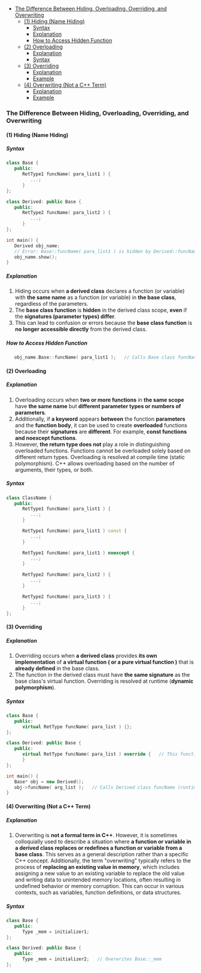 <!-- vim-markdown-toc GFM -->

- [The Difference Between Hiding, Overloading, Overriding, and Overwriting](#the-difference-between-hiding-overloading-overriding-and-overwriting)
  - [(1) Hiding (Name Hiding)](#1-hiding-name-hiding)
    - [Syntax](#syntax)
    - [Explanation](#explanation)
    - [How to Access Hidden Function](#how-to-access-hidden-function)
  - [(2) Overloading](#2-overloading)
    - [Explanation](#explanation-1)
    - [Syntax](#syntax-1)
  - [(3) Overriding](#3-overriding)
    - [Explanation](#explanation-2)
    - [Example](#example)
  - [(4) Overwriting (Not a C++ Term)](#4-overwriting-not-a-c-term)
    - [Explanation](#explanation-3)
    - [Example](#example-1)

<!-- vim-markdown-toc -->

### The Difference Between Hiding, Overloading, Overriding, and Overwriting

#### (1) Hiding (Name Hiding)

##### Syntax

```CPP
class Base {
   public:
      RetType1 funcName( para_list1 ) {
         ...;
      }
};

class Derived: public Base {
   public:
      RetType2 funcName( para_list2 ) {
         ...;
      }
};

int main() {
   Derived obj_name;
   // Error: Base::funcName( para_list1 ) is hidden by Derived::funcName( para_list2 )
   obj_name.show();
}
```

##### Explanation

1. Hiding occurs when **a derived class** declares a function (or variable) with **the same name**
   as a function (or variable) in **the base class**, regardless of the parameters.
2. The **base class function** is **hidden** in the derived class scope, **even** if the
   **signatures (parameter types) differ**.
3. This can lead to confusion or errors because the **base class function** is **no longer
   accessible directly** from the derived class.

##### How to Access Hidden Function

```CPP
   obj_name.Base::funcName( para_list1 );   // Calls Base class funcName( para_list1 )
```

#### (2) Overloading

##### Explanation

1. Overloading occurs when **two or more functions** in **the same scope** have **the same name**
   but **different parameter types or numbers of parameters**.
2. Additionally, if **a keyword** appears **between** the function **parameters** and the **function
   body**, it can be used to create **overloaded** functions because their **signatures** are
   **different**. For example, **const functions and noexcept functions**.
3. However, **the return type does not** play a role in distinguishing overloaded functions.
   Functions cannot be overloaded solely based on different return types. Overloading is resolved at
   compile time (static polymorphism). C++ allows overloading based on the number of arguments,
   their types, or both.

##### Syntax

```CPP
class ClassName {
   public:
      RetType1 funcName( para_list1 ) {
         ...;
      }

      RetType1 funcName( para_list1 ) const {
         ...;
      }

      RetType1 funcName( para_list1 ) noexcept {
         ...;
      }

      RetType2 funcName( para_list2 ) {
         ...;
      }

      RetType2 funcName( para_list3 ) {
         ...;
      }
};
```

#### (3) Overriding

##### Explanation

1. Overriding occurs when **a derived class** provides **its own implementation** of **a virtual
   function ( or a pure virtual function )** that is **already defined** in the base class.
2. The function in the derived class must have **the same signature** as the base class's virtual
   function. Overriding is resolved at runtime (**dynamic polymorphism**).

##### Syntax

```CPP
class Base {
   public:
      virtual RetType funcName( para_list ) {};
};

class Derived: public Base {
   public:
      virtual RetType funcName( para_list ) override {   // This function overrides Base::funcName()
      }
};

int main() {
   Base* obj = new Derived();
   obj->funcName( arg_list );   // Calls Derived class funcName (runtime polymorphism)
}
```

#### (4) Overwriting (Not a C++ Term)

##### Explanation

1. Overwriting is **not a formal term in C++**. However, it is sometimes colloquially used to
   describe a situation where **a function or variable in a derived class replaces or redefines a
   function or variable from a base class**. This serves as a general description rather than a
   specific C++ concept. Additionally, the term "overwriting" typically refers to the process of
   **replacing an existing value in memory**, which includes assigning a new value to an existing
   variable to replace the old value and writing data to unintended memory locations, often
   resulting in undefined behavior or memory corruption. This can occur in various contexts, such as
   variables, function definitions, or data structures.

##### Syntax

```CPP
class Base {
   public:
      Type _mem = initializer1;
};

class Derived: public Base {
   public:
      Type _mem = initializer2;   // Overwrites Base::_mem
};
```
